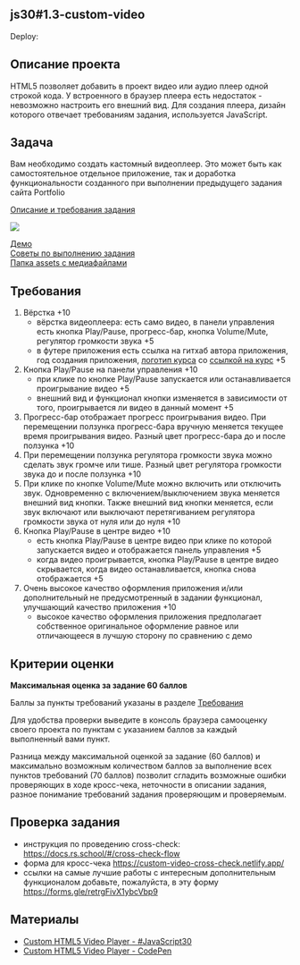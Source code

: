 ## js30#1.3-custom-video

Deploy:

## Описание проекта

HTML5 позволяет добавить в проект видео или аудио плеер одной строкой кода. У встроенного в браузер плеера есть недостаток - невозможно настроить его внешний вид. Для создания плеера, дизайн которого отвечает требованиям задания, используется JavaScript.

## Задача

Вам необходимо создать кастомный видеоплеер. Это может быть как самостоятельное отдельное приложение, так и доработка функциональности созданного при выполнении предыдущего задания сайта Portfolio

[Описание и требования задания](js30.md)

<kbd>![](images/js30-3.jpg)</kbd>

[Демо](https://custom-video.netlify.app/)  
[Советы по выполнению задания](js30-media-hints.md)  
[Папка assets с медиафайлами](https://github.com/rolling-scopes-school/file-storage/tree/custom-video)

## Требования

1. Вёрстка +10
   - вёрстка видеоплеера: есть само видео, в панели управления есть кнопка Play/Pause, прогресс-бар, кнопка Volume/Mute, регулятор громкости звука +5
   - в футере приложения есть ссылка на гитхаб автора приложения, год создания приложения, [логотип курса](https://rs.school/images/rs_school_js.svg) со [ссылкой на курс](https://rs.school/js-stage0/) +5
2. Кнопка Play/Pause на панели управления +10
   - при клике по кнопке Play/Pause запускается или останавливается проигрывание видео +5
   - внешний вид и функционал кнопки изменяется в зависимости от того, проигрывается ли видео в данный момент +5
3. Прогресс-бар отображает прогресс проигрывания видео. При перемещении ползунка прогресс-бара вручную меняется текущее время проигрывания видео. Разный цвет прогресс-бара до и после ползунка +10
4. При перемещении ползунка регулятора громкости звука можно сделать звук громче или тише. Разный цвет регулятора громкости звука до и после ползунка +10
5. При клике по кнопке Volume/Mute можно включить или отключить звук. Одновременно с включением/выключением звука меняется внешний вид кнопки. Также внешний вид кнопки меняется, если звук включают или выключают перетягиванием регулятора громкости звука от нуля или до нуля +10
6. Кнопка Play/Pause в центре видео +10
   - есть кнопка Play/Pause в центре видео при клике по которой запускается видео и отображается панель управления +5
   - когда видео проигрывается, кнопка Play/Pause в центре видео скрывается, когда видео останавливается, кнопка снова отображается +5
7. Очень высокое качество оформления приложения и/или дополнительный не предусмотренный в задании функционал, улучшающий качество приложения +10
   - высокое качество оформления приложения предполагает собственное оригинальное оформление равное или отличающееся в лучшую сторону по сравнению с демо

## Критерии оценки

**Максимальная оценка за задание 60 баллов**

Баллы за пункты требований указаны в разделе [Требования](#требования)

Для удобства проверки выведите в консоль браузера самооценку своего проекта по пунктам с указанием баллов за каждый выполненный вами пункт.

Разница между максимальной оценкой за задание (60 баллов) и максимально возможным количеством баллов за выполнение всех пунктов требований (70 баллов) позволит сгладить возможные ошибки проверяющих в ходе кросс-чека, неточности в описании задания, разное понимание требований задания проверяющим и проверяемым.

## Проверка задания

- инструкция по проведению cross-check: https://docs.rs.school/#/cross-check-flow
- форма для кросс-чека https://custom-video-cross-check.netlify.app/
- ссылки на самые лучшие работы с интересным дополнительным функционалом добавьте, пожалуйста, в эту форму https://forms.gle/retrgFivX1ybcVbp9

## Материалы

- [Custom HTML5 Video Player - #JavaScript30](https://youtu.be/yx-HYerClEA)
- [Custom HTML5 Video Player - CodePen](https://codepen.io/antoinelouis/pen/VryabX)
